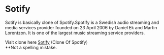 # Sotify
Sotify is basically clone of Spotify.Spotify is a Swedish audio streaming and media services provider founded on 23 April 2006 by Daniel Ek and Martin Lorentzon. It is one of the largest music streaming service providers.

Visit clone here <a href="https://sumitkandpal3.github.io/Sotify/" target="_blank">Sotify</a> (Clone Of Spotify)
<br>**Not a spelling mistake.
 
